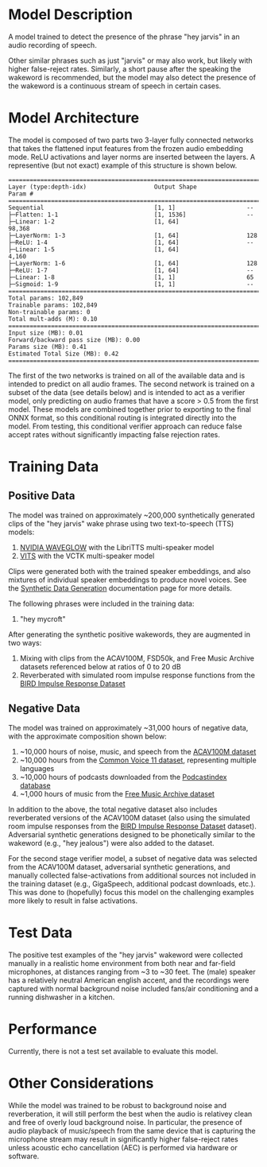 # Model Description

A model trained to detect the presence of the phrase "hey jarvis" in an audio recording of speech.

Other similar phrases such as just "jarvis" or may also work, but likely with higher false-reject rates. Similarly, a short pause after the speaking the wakeword is recommended, but the model may also detect the presence of the wakeword is a continuous stream of speech in certain cases.

# Model Architecture

The model is composed of two parts two 3-layer fully connected networks that takes the flattened input features from the frozen audio embedding mode. ReLU activations and layer norms are inserted between the layers. A representive (but not exact) example of this structure is shown below.

```
==========================================================================================
Layer (type:depth-idx)                   Output Shape              Param #
==========================================================================================
Sequential                               [1, 1]                    --
├─Flatten: 1-1                           [1, 1536]                 --
├─Linear: 1-2                            [1, 64]                   98,368
├─LayerNorm: 1-3                         [1, 64]                   128
├─ReLU: 1-4                              [1, 64]                   --
├─Linear: 1-5                            [1, 64]                   4,160
├─LayerNorm: 1-6                         [1, 64]                   128
├─ReLU: 1-7                              [1, 64]                   --
├─Linear: 1-8                            [1, 1]                    65
├─Sigmoid: 1-9                           [1, 1]                    --
==========================================================================================
Total params: 102,849
Trainable params: 102,849
Non-trainable params: 0
Total mult-adds (M): 0.10
==========================================================================================
Input size (MB): 0.01
Forward/backward pass size (MB): 0.00
Params size (MB): 0.41
Estimated Total Size (MB): 0.42
==========================================================================================
```

The first of the two networks is trained on all of the available data and is intended to predict on all audio frames. The second network is trained on a subset of the data (see details below) and is intended to act as a verifier model, only predicting on audio frames that have a score > 0.5 from the first model. These models are combined together prior to exporting to the final ONNX format, so this conditional routing is integrated directly into the model. From testing, this conditional verifier approach can reduce false accept rates without significantly impacting false rejection rates.

# Training Data

## Positive Data

The model was trained on approximately ~200,000 synthetically generated clips of the "hey jarvis" wake phrase using two text-to-speech (TTS) models:

1) [NVIDIA WAVEGLOW](https://github.com/NVIDIA/waveglow) with the LibriTTS multi-speaker model
2) [VITS](https://github.com/jaywalnut310/vits) with the VCTK multi-speaker model

Clips were generated both with the trained speaker embeddings, and also mixtures of individual speaker embeddings to produce novel voices. See the [Synthetic Data Generation](../synthetic_data_generation.md) documentation page for more details.

The following phrases were included in the training data:

1) "hey mycroft"

After generating the synthetic positive wakewords, they are augmented in two ways:

1) Mixing with clips from the ACAV100M, FSD50k, and Free Music Archive datasets referenced below at ratios of 0 to 20 dB
2) Reverberated with simulated room impulse response functions from the [BIRD Impulse Response Dataset](https://github.com/FrancoisGrondin/BIRD)

## Negative Data

The model was trained on approximately ~31,000 hours of negative data, with the approximate composition shown below:

1) ~10,000 hours of noise, music, and speech from the [ACAV100M dataset](https://acav100m.github.io/)
2) ~10,000 hours from the [Common Voice 11 dataset](https://commonvoice.mozilla.org/en/datasets), representing multiple languages
3) ~10,000 hours of podcasts downloaded from the [Podcastindex database](https://podcastindex.org/)
4) ~1,000 hours of music from the [Free Music Archive dataset](https://github.com/mdeff/fma)

In addition to the above, the total negative dataset also includes reverberated versions of the ACAV100M dataset (also using the simulated room impulse responses from the [BIRD Impulse Response Dataset](https://github.com/FrancoisGrondin/BIRD) dataset). Adversarial synthetic generations designed to be phonetically similar to the wakeword (e.g., "hey jealous") were also added to the dataset.

For the second stage verifier model, a subset of negative data was selected from the ACAV100M dataset, adversarial synthetic generations, and manually collected false-activations from additional sources not included in the training dataset (e.g., GigaSpeech, additional podcast downloads, etc.). This was done to (hopefully) focus this model on the challenging examples more likely to result in false activations.

# Test Data

The positive test examples of the "hey jarvis" wakeword were collected manually in a realistic home environment from both near and far-field microphones, at distances ranging from ~3 to ~30 feet. The (male) speaker has a relatively neutral American english accent, and the recordings were captured with normal background noise included fans/air conditioning and a running dishwasher in a kitchen.

# Performance

Currently, there is not a test set available to evaluate this model.

# Other Considerations

While the model was trained to be robust to background noise and reverberation, it will still perform the best when the audio is relativey clean and free of overly loud background noise. In particular, the presence of audio playback of music/speech from the same device that is capturing the microphone stream may result in significantly higher false-reject rates unless acoustic echo cancellation (AEC) is performed via hardware or software.